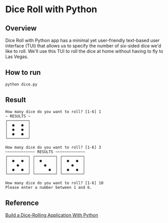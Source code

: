 # Dice Roll with Python

## Overview

Dice Roll with Python app has a minimal yet user-friendly text-based user interface (TUI) that allows us to specify the number of six-sided dice we'd like to roll. We'll use this TUI to roll the dice at home without having to fly to Las Vegas.

## How to run

```shell
python dice.py
```

## Result

```shell
How many dice do you want to roll? [1-6] 1
~ RESULTS ~
┌─────────┐
│  ●   ●  │
│  ●   ●  │
│  ●   ●  │
└─────────┘
```

```shell
How many dice do you want to roll? [1-6] 3 
~~~~~~~~~~~~~ RESULTS ~~~~~~~~~~~~~
┌─────────┐ ┌─────────┐ ┌─────────┐
│  ●   ●  │ │  ●      │ │  ●   ●  │
│    ●    │ │    ●    │ │    ●    │
│  ●   ●  │ │      ●  │ │  ●   ●  │
└─────────┘ └─────────┘ └─────────┘
```

```shell
How many dice do you want to roll? [1-6] 10
Please enter a number between 1 and 6.
```

## Reference

[Build a Dice-Rolling Application With Python](https://realpython.com/python-dice-roll/)
